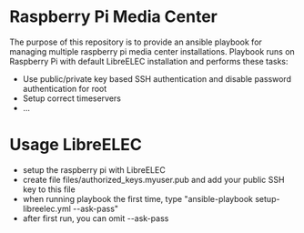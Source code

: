 # Raspberry Pi Media Center

The purpose of this repository is to provide an ansible playbook for managing multiple raspberry pi media center installations. Playbook runs on Raspberry Pi with default LibreELEC installation and performs these tasks:

 * Use public/private key based SSH authentication and disable password authentication for root
 * Setup correct timeservers
 * ...

# Usage LibreELEC

 * setup the raspberry pi with LibreELEC
 * create file files/authorized_keys.myuser.pub and add your public SSH key to this file
 * when running playbook the first time, type "ansible-playbook setup-libreelec.yml --ask-pass"
 * after first run, you can omit --ask-pass
